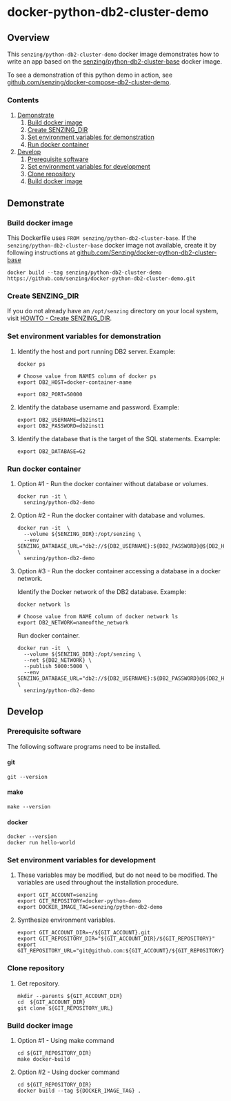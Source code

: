 # docker-python-db2-cluster-demo

## Overview

This `senzing/python-db2-cluster-demo` docker image demonstrates how to write an app based on the
[senzing/python-db2-cluster-base](https://github.com/Senzing/docker-python-db2-cluster-base) docker image.

To see a demonstration of this python demo in action, see
[github.com/senzing/docker-compose-db2-cluster-demo](https://github.com/senzing/docker-compose-db2-cluster-demo).

### Contents

1. [Demonstrate](#demonstrate)
    1. [Build docker image](#build-docker-image)
    1. [Create SENZING_DIR](#create-senzing_dir)
    1. [Set environment variables for demonstration](#set-environment-variables-for-demonstration)
    1. [Run docker container](#run-docker-container)
1. [Develop](#develop)
    1. [Prerequisite software](#prerequisite-software)
    1. [Set environment variables for development](#set-environment-variables-for-development)
    1. [Clone repository](#clone-repository)
    1. [Build docker image](#build-docker-image)

## Demonstrate

### Build docker image

This Dockerfile uses `FROM senzing/python-db2-cluster-base`.
If the `senzing/python-db2-cluster-base` docker image not available, create it by following instructions at
[github.com/Senzing/docker-python-db2-cluster-base](https://github.com/Senzing/docker-python-db2-cluster-base#build-docker-image)

```console
docker build --tag senzing/python-db2-cluster-demo https://github.com/senzing/docker-python-db2-cluster-demo.git
```

### Create SENZING_DIR

If you do not already have an `/opt/senzing` directory on your local system, visit
[HOWTO - Create SENZING_DIR](https://github.com/Senzing/knowledge-base/blob/master/HOWTO/create-senzing-dir.md).

### Set environment variables for demonstration

1. Identify the host and port running DB2 server.
   Example:

    ```console
    docker ps

    # Choose value from NAMES column of docker ps
    export DB2_HOST=docker-container-name
    ```

    ```console
    export DB2_PORT=50000
    ```

1. Identify the database username and password.
   Example:

    ```console
    export DB2_USERNAME=db2inst1
    export DB2_PASSWORD=db2inst1
    ```

1. Identify the database that is the target of the SQL statements.
   Example:

    ```console
    export DB2_DATABASE=G2
    ```

### Run docker container

1. Option #1 - Run the docker container without database or volumes.

    ```console
    docker run -it \
      senzing/python-db2-demo
    ```

1. Option #2 - Run the docker container with database and volumes.

    ```console
    docker run -it  \
      --volume ${SENZING_DIR}:/opt/senzing \
      --env SENZING_DATABASE_URL="db2://${DB2_USERNAME}:${DB2_PASSWORD}@${DB2_HOST}:${DB2_PORT}/${DB2_DATABASE}" \
      senzing/python-db2-demo
    ```

1. Option #3 - Run the docker container accessing a database in a docker network.

    Identify the Docker network of the DB2 database.
    Example:

    ```console
    docker network ls

    # Choose value from NAME column of docker network ls
    export DB2_NETWORK=nameofthe_network
    ```

    Run docker container.

    ```console
    docker run -it  \
      --volume ${SENZING_DIR}:/opt/senzing \
      --net ${DB2_NETWORK} \
      --publish 5000:5000 \
      --env SENZING_DATABASE_URL="db2://${DB2_USERNAME}:${DB2_PASSWORD}@${DB2_HOST}:${DB2_PORT}/${DB2_DATABASE}" \
      senzing/python-db2-demo
    ```

## Develop

### Prerequisite software

The following software programs need to be installed.

#### git

```console
git --version
```

#### make

```console
make --version
```

#### docker

```console
docker --version
docker run hello-world
```

### Set environment variables for development

1. These variables may be modified, but do not need to be modified.
   The variables are used throughout the installation procedure.

    ```console
    export GIT_ACCOUNT=senzing
    export GIT_REPOSITORY=docker-python-demo
    export DOCKER_IMAGE_TAG=senzing/python-db2-demo
    ```

1. Synthesize environment variables.

    ```console
    export GIT_ACCOUNT_DIR=~/${GIT_ACCOUNT}.git
    export GIT_REPOSITORY_DIR="${GIT_ACCOUNT_DIR}/${GIT_REPOSITORY}"
    export GIT_REPOSITORY_URL="git@github.com:${GIT_ACCOUNT}/${GIT_REPOSITORY}.git"
    ```

### Clone repository

1. Get repository.

    ```console
    mkdir --parents ${GIT_ACCOUNT_DIR}
    cd  ${GIT_ACCOUNT_DIR}
    git clone ${GIT_REPOSITORY_URL}
    ```

### Build docker image

1. Option #1 - Using make command

    ```console
    cd ${GIT_REPOSITORY_DIR}
    make docker-build
    ```

1. Option #2 - Using docker command

    ```console
    cd ${GIT_REPOSITORY_DIR}
    docker build --tag ${DOCKER_IMAGE_TAG} .
    ```
